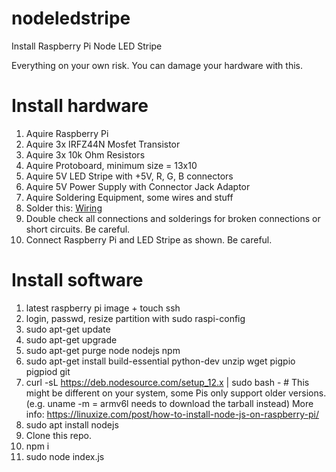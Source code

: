 # nodeledstripe
Install Raspberry Pi Node LED Stripe

Everything on your own risk. You can damage your hardware with this.

# Install hardware
1) Aquire Raspberry Pi
2) Aquire 3x IRFZ44N Mosfet Transistor 
3) Aquire 3x 10k Ohm Resistors
4) Aquire Protoboard, minimum size = 13x10
5) Aquire 5V LED Stripe with +5V, R, G, B connectors
6) Aquire 5V Power Supply with Connector Jack Adaptor
7) Aquire Soldering Equipment, some wires and stuff
8) Solder this: [Wiring](/wiring.png)
9) Double check all connections and solderings for broken connections or short circuits. Be careful.
9) Connect Raspberry Pi and LED Stripe as shown. Be careful.

# Install software
1) latest raspberry pi image + touch ssh
2) login, passwd, resize partition with sudo raspi-config
3) sudo apt-get update
4) sudo apt-get upgrade
5) sudo apt-get purge node nodejs npm
6) sudo apt-get install build-essential python-dev unzip wget pigpio pigpiod git
7) curl -sL https://deb.nodesource.com/setup_12.x | sudo bash - # This might be different on your system, some Pis only support older versions. (e.g. uname -m = armv6l needs to download the tarball instead) More info: https://linuxize.com/post/how-to-install-node-js-on-raspberry-pi/
8) sudo apt install nodejs
9) Clone this repo.
10) npm i
11) sudo node index.js

